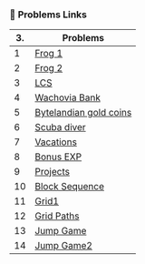 ### 📌 **Problems Links**
| 3. | Problems |
|----|----------|
| 1 | [Frog 1](https://vjudge.net/contest/694272#problem/B) |
| 2 | [Frog 2](https://vjudge.net/contest/694272#problem/C) |
| 3 | [LCS](https://vjudge.net/contest/694272#problem/D) |
| 4 | [Wachovia Bank ](https://vjudge.net/contest/694272#problem/G)|
| 5 | [Bytelandian gold coins ](https://vjudge.net/contest/694272#problem/H)|
| 6 | [Scuba diver ](https://vjudge.net/contest/694272#problem/I)|
| 7 | [ Vacations ](https://vjudge.net/contest/694272#problem/J)|
| 8 | [Bonus EXP  ](https://vjudge.net/contest/694272#problem/N)|
| 9 | [Projects ](https://vjudge.net/contest/694272#problem/O)|
| 10 | [Block Sequence](https://vjudge.net/contest/694272#problem/K)|
| 11 | [Grid1](https://vjudge.net/contest/694272#problem/F)|
| 12 | [Grid Paths](https://vjudge.net/contest/694272#problem/E)
| 13 | [Jump Game](https://leetcode.com/problems/jump-game/description/?envType=study-plan-v2&envId=top-interview-150)
| 14 | [Jump Game2](https://leetcode.com/problems/jump-game-ii/?envType=study-plan-v2&envId=top-interview-150)


